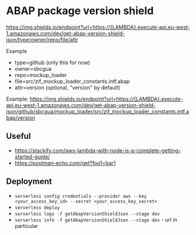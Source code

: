# ABAP package version shield

https://img.shields.io/endpoint?url=https://{LAMBDA}.execute-api.eu-west-1.amazonaws.com/dev/get-abap-version-shield-json/type/owner/repo/file/attr

Example
- type=github (only this for now)
- owner=sbcgua
- repo=mockup_loader
- file=src/zif_mockup_loader_constants.intf.abap
- attr=version (optional, "version" by default)

Example: https://img.shields.io/endpoint?url=https://{LAMBDA}.execute-api.eu-west-1.amazonaws.com/dev/get-abap-version-shield-json/github/sbcgua/mockup_loader/src/zif_mockup_loader_constants.intf.abap/version

## Useful
- https://stackify.com/aws-lambda-with-node-js-a-complete-getting-started-guide/
- https://postman-echo.com/get?foo1=bar1

## Deployment
- `serverless config credentials --provider aws --key <your_access_key_id> --secret <your_access_key_secret>`
- `serverless deploy`
- `serverless logs -f getAbapVersionShieldJson --stage dev`
- `serverless info -f getAbapVersionShieldJson --stage dev` - url in particular
